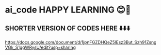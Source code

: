 # ai_code HAPPY LEARNING 😊🤝
## SHORTER VERSION OF CODES HERE ⬇️⬇️⬇️
  https://docs.google.com/document/d/1jpnFGZDHQeZ5IEsz3But_Szh91ZsngVGk_S1ggWRysU/edit?usp=sharing
